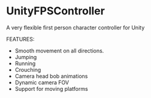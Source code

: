 # UnityFPSController
A very flexible first person character controller for Unity

FEATURES:
- Smooth movement on all directions.
- Jumping
- Running
- Crouching
- Camera head bob animations
- Dynamic camera FOV
- Support for moving platforms
